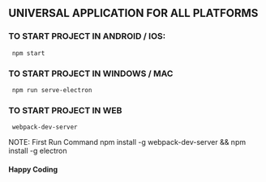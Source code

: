 
## UNIVERSAL APPLICATION FOR ALL PLATFORMS

### TO START PROJECT IN ANDROID / IOS: 

<code> npm start </code>

### TO START PROJECT IN WINDOWS / MAC

<code> npm run serve-electron </code>

### TO START PROJECT IN WEB

<code> webpack-dev-server </code>

NOTE: <quote> First Run Command npm install -g webpack-dev-server && npm install -g electron </quote>


#### Happy Coding 


